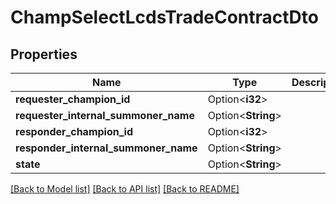 # ChampSelectLcdsTradeContractDto

## Properties

Name | Type | Description | Notes
------------ | ------------- | ------------- | -------------
**requester_champion_id** | Option<**i32**> |  | [optional]
**requester_internal_summoner_name** | Option<**String**> |  | [optional]
**responder_champion_id** | Option<**i32**> |  | [optional]
**responder_internal_summoner_name** | Option<**String**> |  | [optional]
**state** | Option<**String**> |  | [optional]

[[Back to Model list]](../README.md#documentation-for-models) [[Back to API list]](../README.md#documentation-for-api-endpoints) [[Back to README]](../README.md)


